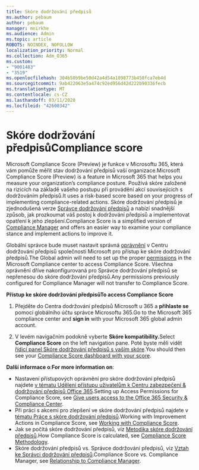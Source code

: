 ```yaml
---
title: Skóre dodržování předpisů
ms.author: pebaum
author: pebaum
manager: mnirkhe
ms.audience: Admin
ms.topic: article
ROBOTS: NOINDEX, NOFOLLOW
localization_priority: Normal
ms.collection: Adm_O365
ms.custom:
- "9001483"
- "3519"
ms.openlocfilehash: 304b50b9be50d42a4d54a1898773b458fca7eb4d
ms.sourcegitcommit: 9ab422063e5a474c92ed956d42d222b90336fecb
ms.translationtype: MT
ms.contentlocale: cs-CZ
ms.lasthandoff: 03/11/2020
ms.locfileid: "42600342"
---
```

# <a name="compliance-score"></a><span data-ttu-id="7b737-102">Skóre dodržování předpisů</span><span class="sxs-lookup"><span data-stu-id="7b737-102">Compliance score</span></span>

<span data-ttu-id="7b737-103">Microsoft Compliance Score (Preview) je funkce v Microsoftu 365, která vám pomůže měřit stav dodržování předpisů vaší organizace.</span><span class="sxs-lookup"><span data-stu-id="7b737-103">Microsoft Compliance Score (Preview) is a feature in Microsoft 365 that helps you measure your organization’s compliance posture.</span></span> <span data-ttu-id="7b737-104">Používá skóre založené na rizicích na základě vašeho postupu při provádění akcí souvisejících s dodržováním předpisů.</span><span class="sxs-lookup"><span data-stu-id="7b737-104">It uses a risk-based score based on your progress of implementing compliance-related actions.</span></span>   <span data-ttu-id="7b737-105">Skóre dodržování předpisů je zjednodušená verze [Správce dodržování předpisů](https://docs.microsoft.com/microsoft-365/compliance/compliance-manager-overview) a nabízí snadnější způsob, jak prozkoumat váš postoj k dodržování předpisů a implementovat opatření k jeho zlepšení.</span><span class="sxs-lookup"><span data-stu-id="7b737-105">Compliance Score is a simplified version of [Compliance Manager](https://docs.microsoft.com/microsoft-365/compliance/compliance-manager-overview) and offers an easier way to examine your compliance stance and implement actions to improve it.</span></span> 

<span data-ttu-id="7b737-106">Globální správce bude muset nastavit správná [oprávnění](https://docs.microsoft.com/microsoft-365/security/office-365-security/permissions-in-the-security-and-compliance-center) v Centru dodržování předpisů společnosti Microsoft pro přístup ke skóre dodržování předpisů.</span><span class="sxs-lookup"><span data-stu-id="7b737-106">The Global admin will need to set up the proper [permissions](https://docs.microsoft.com/microsoft-365/security/office-365-security/permissions-in-the-security-and-compliance-center) in the Microsoft Compliance center to access Compliance Score.</span></span>  <span data-ttu-id="7b737-107">Všechna oprávnění dříve nakonfigurovaná pro Správce dodržování předpisů se nepřenesou do skóre dodržování předpisů.</span><span class="sxs-lookup"><span data-stu-id="7b737-107">Any permissions previously configured for Compliance Manager will not transfer to Compliance Score.</span></span>

<span data-ttu-id="7b737-108">**Přístup ke skóre dodržování předpisů**</span><span class="sxs-lookup"><span data-stu-id="7b737-108">**To access Compliance Score**</span></span>

1. <span data-ttu-id="7b737-109">Přejděte do Centra dodržování předpisů Microsoft u 365 a **přihlaste se** pomocí globálního účtu správce Microsoftu 365.</span><span class="sxs-lookup"><span data-stu-id="7b737-109">Go to the Microsoft 365 compliance center and **sign in** with your Microsoft 365 global admin account.</span></span>

2. <span data-ttu-id="7b737-110">V levém navigačním podokně vyberte **Skóre kompatibility.**</span><span class="sxs-lookup"><span data-stu-id="7b737-110">Select **Compliance Score** on the left navigation pane.</span></span> <span data-ttu-id="7b737-111">Poté byste měli vidět [řídicí panel Skóre dodržování předpisů s vaším skóre](https://docs.microsoft.com/microsoft-365/compliance/compliance-score-setup#understand-the-compliance-score-dashboard).</span><span class="sxs-lookup"><span data-stu-id="7b737-111">You should then see your [Compliance Score dashboard with your score](https://docs.microsoft.com/microsoft-365/compliance/compliance-score-setup#understand-the-compliance-score-dashboard).</span></span>
 

<span data-ttu-id="7b737-112">**Další informace o**:</span><span class="sxs-lookup"><span data-stu-id="7b737-112">**For more information on**:</span></span>

- <span data-ttu-id="7b737-113">Nastavení přístupových oprávnění pro skóre dodržování předpisů najdete [v tématu Udělení přístupu uživatelům k Centru zabezpečení & dodržování předpisů Office 365](https://docs.microsoft.com/microsoft-365/security/office-365-security/grant-access-to-the-security-and-compliance-center).</span><span class="sxs-lookup"><span data-stu-id="7b737-113">Setting up Access Permissions for Compliance Score, see [Give users access to the Office 365 Security & Compliance Center](https://docs.microsoft.com/microsoft-365/security/office-365-security/grant-access-to-the-security-and-compliance-center).</span></span>
- <span data-ttu-id="7b737-114">Při práci s akcemi pro zlepšení ve skóre dodržování předpisů najdete v [tématu Práce s skóre dodržování předpisů](https://docs.microsoft.com/microsoft-365/compliance/working-with-compliance-score).</span><span class="sxs-lookup"><span data-stu-id="7b737-114">Working with Improvement Actions in Compliance Score, see  [Working with Compliance Score](https://docs.microsoft.com/microsoft-365/compliance/working-with-compliance-score).</span></span>
- <span data-ttu-id="7b737-115">Jak se počítá skóre dodržování předpisů, viz [Metodika skóre dodržování předpisů](https://docs.microsoft.com/microsoft-365/compliance/compliance-score-methodology).</span><span class="sxs-lookup"><span data-stu-id="7b737-115">How Compliance Score is calculated, see [Compliance Score Methodology](https://docs.microsoft.com/microsoft-365/compliance/compliance-score-methodology).</span></span>
- <span data-ttu-id="7b737-116">Skóre dodržování předpisů vs. Správce dodržování předpisů, viz [Vztah ke Správci dodržování předpisů](https://docs.microsoft.com/microsoft-365/compliance/compliance-score#relationship-to-compliance-manager).</span><span class="sxs-lookup"><span data-stu-id="7b737-116">Compliance Score vs. Compliance Manager, see [Relationship to Compliance Manager](https://docs.microsoft.com/microsoft-365/compliance/compliance-score#relationship-to-compliance-manager).</span></span>


